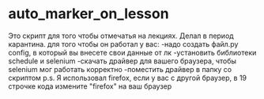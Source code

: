 # auto_marker_on_lesson
Это скрипт для того чтобы отмечатья на лекциях. Делал в период карантина.
для того чтобы он работал у вас:
  -надо создать файл.py config, в который вы внесете свои данные от лк
  -установить библиотеки schedule и selenium
  -скачать драйвер для вашего браузера, чтобы selenium мог работать корректно
  -поместить драйвер в папку со скриптом
p.s. 
  Я использовал firefox, если у вас с другой браузер, в 19 строчке кода измените "firefox" на ваш браузер

